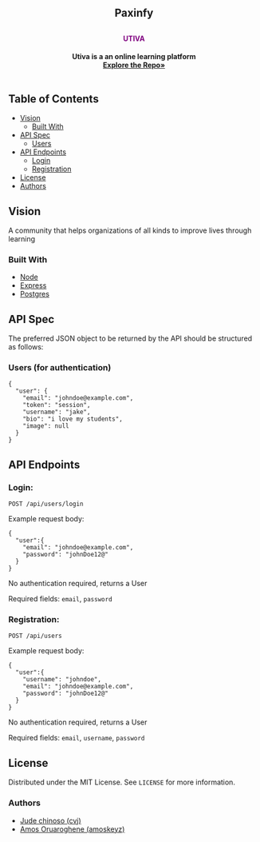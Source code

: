 <!-- PROJECT LOGO -->
<p align="center">
  <h2 align="center">Paxinfy<h2>
  <h4 align="center" style="color:purple">UTIVA<h4>

  <p align="center">
    Utiva is a an online learning platform
    <br />
    <a href="https://github.com/ethesage/utivalmsmajor"><strong>Explore the Repo»</strong></a>
    <br />
    <br />
  </p>
</p>


<!-- TABLE OF CONTENTS -->
## Table of Contents

* [Vision](#vision)
  * [Built With](#built-with)
* [API Spec](#api-spec)
  * [Users](#users)
* [API Endpoints](#api-endponts)
  * [Login](#login)
  * [Registration](#registration)
* [License](#license)
* [Authors](#authors)

<!-- ABOUT THE PROJECT -->
## Vision

A community that helps organizations of all kinds to improve lives through learning


### Built With

* [Node](https://nodejs.org)
* [Express](https://reactjs.org)
* [Postgres](https://tailwindcss.com)

<!-- API SPEC -->
## API Spec
The preferred JSON object to be returned by the API should be structured as follows:

### Users (for authentication)

```source-json
{
  "user": {
    "email": "johndoe@example.com",
    "token": "session",
    "username": "jake",
    "bio": "i love my students",
    "image": null
  }
}
```

<!-- API ENDPOINTS -->
## API Endpoints

### Login:

`POST /api/users/login`

Example request body:

```source-json
{
  "user":{
    "email": "johndoe@example.com",
    "password": "johnDoe12@"
  }
}
```

No authentication required, returns a User

Required fields: `email`, `password`

### Registration:

`POST /api/users`

Example request body:

```source-json
{
  "user":{
    "username": "johndoe",
    "email": "johndoe@example.com",
    "password": "johnDoe12@"
  }
}
```

No authentication required, returns a User

Required fields: `email`, `username`, `password`

## License

Distributed under the MIT License. See `LICENSE` for more information.

<!-- AUTHORS -->
### Authors

* [Jude chinoso (cvj)](https://github.com/cvjude)
* [Amos Oruaroghene (amoskeyz)](https://github.com/amoskeyz) 

